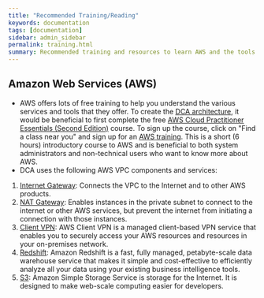 ```yaml
---
title: "Recommended Training/Reading"
keywords: documentation
tags: [documentation]
sidebar: admin_sidebar
permalink: training.html
summary: Recommended training and resources to learn AWS and the tools that DCA uses
---
```


## Amazon Web Services (AWS)
* AWS offers lots of free training to help you understand the various services and tools that they offer.  To create the [DCA architecture](), it would be beneficial to first complete the free [AWS Cloud Practitioner Essentials (Second Edition)](https://aws.amazon.com/training/course-descriptions/cloud-practitioner-essentials/) course.  To sign up the course, click on "Find a class near you" and sign up for an [AWS training](https://www.aws.training).  This is a short (6 hours) introductory course to AWS and is beneficial to both system administrators and non-technical users who want to know more about AWS.
* DCA uses the following AWS VPC components and services:
1. [Internet Gateway](https://docs.aws.amazon.com/vpc/latest/userguide/VPC_Internet_Gateway.html): Connects the VPC to the Internet and to other AWS products.
2. [NAT Gateway](https://docs.aws.amazon.com/vpc/latest/userguide/vpc-nat-gateway.html): Enables instances in the private subnet to connect to the internet or other AWS services, but prevent the internet from initiating a connection with those instances.
3. [Client VPN](https://docs.aws.amazon.com/vpn/latest/clientvpn-admin/what-is.html): AWS Client VPN is a managed client-based VPN service that enables you to securely access your AWS resources and resources in your on-premises network.  
4. [Redshift](https://docs.aws.amazon.com/redshift/index.html): Amazon Redshift is a fast, fully managed, petabyte-scale data warehouse service that makes it simple and cost-effective to efficiently analyze all your data using your existing business intelligence tools.
5. [S3](https://docs.aws.amazon.com/AmazonS3/latest/dev/Welcome.html): Amazon Simple Storage Service is storage for the Internet. It is designed to make web-scale computing easier for developers.
